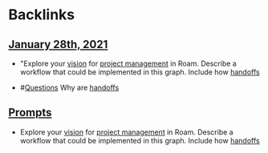 
# Backlinks
## [January 28th, 2021](<January 28th, 2021.md>)
- "Explore your [vision]([Vision](<Vision.md>)) for [project management](<project management.md>) in Roam. Describe a workflow that could be implemented in this graph. Include how [handoffs](<handoffs.md>)

- #[Questions](<Questions.md>) Why are [handoffs](<handoffs.md>)

## [Prompts](<Prompts.md>)
- Explore your [vision]([Vision](<Vision.md>)) for [project management](<project management.md>) in Roam. Describe a workflow that could be implemented in this graph. Include how [handoffs](<handoffs.md>)

